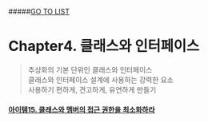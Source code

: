#####[GO TO LIST](../README.md)

# Chapter4. 클래스와 인터페이스
> 추상화의 기본 단위인 클래스와 인터페이스  
> 클래스와 인터페이스 설계에 사용하는 강력한 요소  
> 사용하기 편하게, 견고하게, 유연하게 만들기

#### [아이템15. 클래스와 멤버의 접근 권한을 최소화하라](./item15/README.md)
